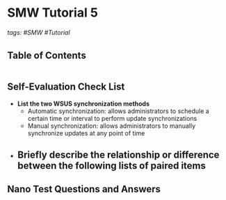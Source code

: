 # SMW Tutorial 5

###### tags: #SMW #Tutorial 

## Table of Contents
```toc
```

## Self-Evaluation Check List
- **List the two WSUS synchronization methods**
	- Automatic synchronization: allows administrators to schedule a certain time or interval to perform update synchronizations
	- Manual synchronization: allows administrators to manually synchronize updates at any point of time
- **Briefly describe the relationship or difference between the following lists of paired items**
	- 

## Nano Test Questions and Answers